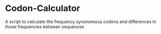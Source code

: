 # Codon-Calculator
A script to calculate the frequency synonomous codons and differences in those frequencies between sequences. 
